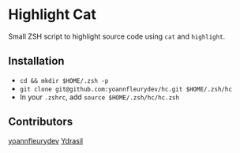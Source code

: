 # Highlight Cat

Small ZSH script to highlight source code using `cat` and `highlight`.

## Installation

* `cd && mkdir $HOME/.zsh -p`
* `git clone git@github.com:yoannfleurydev/hc.git $HOME/.zsh/hc`
* In your `.zshrc`, add `source $HOME/.zsh/hc/hc.zsh` 

## Contributors

[yoannfleurydev](https://github.com/yoannfleurydev)
[Ydrasil](https://github.com/Ydrasil)


